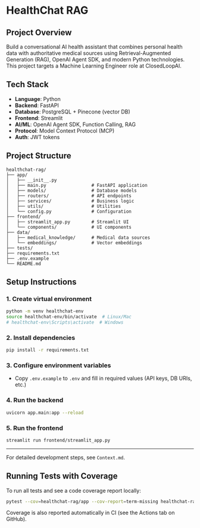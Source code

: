 # HealthChat RAG

## Project Overview
Build a conversational AI health assistant that combines personal health data with authoritative medical sources using Retrieval-Augmented Generation (RAG), OpenAI Agent SDK, and modern Python technologies. This project targets a Machine Learning Engineer role at ClosedLoopAI.

## Tech Stack
- **Language**: Python
- **Backend**: FastAPI
- **Database**: PostgreSQL + Pinecone (vector DB)
- **Frontend**: Streamlit
- **AI/ML**: OpenAI Agent SDK, Function Calling, RAG
- **Protocol**: Model Context Protocol (MCP)
- **Auth**: JWT tokens

## Project Structure
```
healthchat-rag/
├── app/
│   ├── __init__.py
│   ├── main.py                 # FastAPI application
│   ├── models/                 # Database models
│   ├── routers/                # API endpoints
│   ├── services/               # Business logic
│   ├── utils/                  # Utilities
│   └── config.py               # Configuration
├── frontend/
│   ├── streamlit_app.py        # Streamlit UI
│   └── components/             # UI components
├── data/
│   ├── medical_knowledge/      # Medical data sources
│   └── embeddings/             # Vector embeddings
├── tests/
├── requirements.txt
├── .env.example
└── README.md
```

## Setup Instructions

### 1. Create virtual environment
```bash
python -m venv healthchat-env
source healthchat-env/bin/activate  # Linux/Mac
# healthchat-env\Scripts\activate  # Windows
```

### 2. Install dependencies
```bash
pip install -r requirements.txt
```

### 3. Configure environment variables
- Copy `.env.example` to `.env` and fill in required values (API keys, DB URIs, etc.)

### 4. Run the backend
```bash
uvicorn app.main:app --reload
```

### 5. Run the frontend
```bash
streamlit run frontend/streamlit_app.py
```

---

For detailed development steps, see `Context.md`. 

## Running Tests with Coverage

To run all tests and see a code coverage report locally:

```bash
pytest --cov=healthchat-rag/app --cov-report=term-missing healthchat-rag/tests/
```

Coverage is also reported automatically in CI (see the Actions tab on GitHub). 
